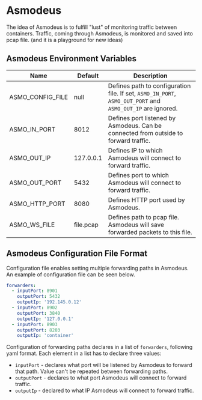 # Asmodeus

The idea of Asmodeus is to fulfill "lust" of monitoring traffic between containers. Traffic, coming through Asmodeus, is monitored and saved into pcap file. (and it is a playground for new ideas)

## Asmodeus Environment Variables

Name | Default | Description |
--- | --- | --- |
ASMO_CONFIG_FILE | null | Defines path to configuration file. If set, `ASMO_IN_PORT`, `ASMO_OUT_PORT` and `ASMO_OUT_IP` are ignored.
ASMO_IN_PORT | 8012 | Defines port listened by Asmodeus. Can be connected from outside to forward traffic.
ASMO_OUT_IP | 127.0.0.1 | Defines IP to which Asmodeus will connect to forward traffic.
ASMO_OUT_PORT | 5432 | Defines port to which Asmodeus will connect to forward traffic.
ASMO_HTTP_PORT | 8080 | Defines HTTP port used by Asmodeus.
ASMO_WS_FILE | file.pcap | Defines path to pcap file. Asmodeus will save forwarded packets to this file.

## Asmodeus Configuration File Format

Configuration file enables setting multiple forwarding paths in Asmodeus. An example of configuration file can be seen below.

```yaml
forwarders:
  - inputPort: 8901
    outputPort: 5432
    outputIp: '192.145.0.12'
  - inputPort: 8902
    outputPort: 3840
    outputIp: '127.0.0.1'
  - inputPort: 8903
    outputPort: 8203
    outputIp: 'container'
```

Configuration of forwarding paths declares in a list of `forwarders`, following yaml format. Each element in a list has to declare three values:
* `inputPort` - declares what port will be listened by Asmodeus to forward that path. Value can't be repeated between forwarding paths.
* `outputPort` - declares to what port Asmodeus will connect to forward traffic.
* `outputIp` - declared to what IP Asmodeus will connect to forward traffic.
